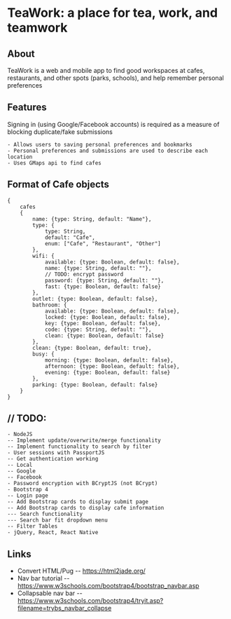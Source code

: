 # TeaWork: a place for tea, work, and teamwork

## About 
TeaWork is a web and mobile app to find good workspaces at cafes, restaurants, and other spots (parks, schools), and help remember personal preferences

## Features
Signing in (using Google/Facebook accounts) is required as a measure of blocking duplicate/fake submissions
```
- Allows users to saving personal preferences and bookmarks
- Personal preferences and submissions are used to describe each location
- Uses GMaps api to find cafes
```

## Format of Cafe objects
```
{
	cafes
	{
		name: {type: String, default: "Name"},
		type: {
			type: String,
			default: "Cafe",
			enum: ["Cafe", "Restaurant", "Other"]
		},
		wifi: {
			available: {type: Boolean, default: false},
			name: {type: String, default: ""},
			// TODO: encrypt password
			password: {type: String, default: ""},
			fast: {type: Boolean, default: false}
		},
		outlet: {type: Boolean, default: false},
		bathroom: {
			available: {type: Boolean, default: false},
			locked: {type: Boolean, default: false},
			key: {type: Boolean, default: false},
			code: {type: String, default: ""},
			clean: {type: Boolean, default: false}
		},
		clean: {type: Boolean, default: true},
		busy: {
			morning: {type: Boolean, default: false},
			afternoon: {type: Boolean, default: false},
			evening: {type: Boolean, default: false}
		},
		parking: {type: Boolean, default: false}
	}
}

```
## // TODO: 
```
- NodeJS
-- Implement update/overwrite/merge functionality
-- Implement functionality to search by filter
- User sessions with PassportJS
-- Get authentication working
-- Local
-- Google
-- Facebook
- Password encryption with BCryptJS (not BCrypt)
- Bootstrap 4
-- Login page
-- Add Bootstrap cards to display submit page
-- Add Bootstrap cards to display cafe information
--- Search functionality
--- Search bar fit dropdown menu
-- Filter Tables
- jQuery, React, React Native
```

## Links
- Convert HTML/Pug
-- https://html2jade.org/
- Nav bar tutorial
-- https://www.w3schools.com/bootstrap4/bootstrap_navbar.asp
- Collapsable nav bar
-- https://www.w3schools.com/bootstrap4/tryit.asp?filename=trybs_navbar_collapse
